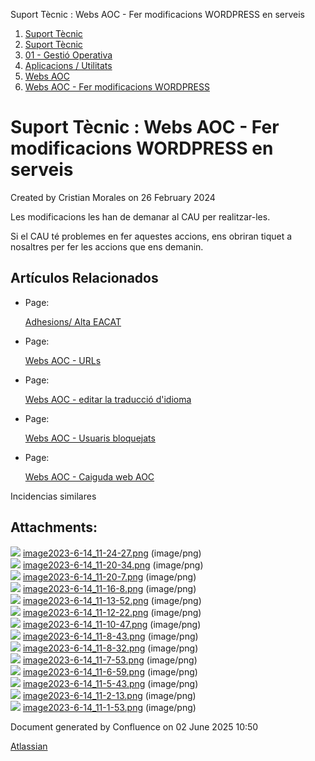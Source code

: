 Suport Tècnic : Webs AOC - Fer modificacions WORDPRESS en serveis  

1.  [Suport Tècnic](index.html)
2.  [Suport Tècnic](13893782.html)
3.  [01 - Gestió Operativa](26313391.html)
4.  [Aplicacions / Utilitats](41517088.html)
5.  [Webs AOC](Webs-AOC_81856274.html)
6.  [Webs AOC - Fer modificacions WORDPRESS](Webs-AOC---Fer-modificacions-WORDPRESS_93356607.html)

Suport Tècnic : Webs AOC - Fer modificacions WORDPRESS en serveis
=================================================================

Created by Cristian Morales on 26 February 2024

Les modificacions les han de demanar al CAU per realitzar-les.

  

Si el CAU té problemes en fer aquestes accions, ens obriran tiquet a nosaltres per fer les accions que ens demanin.

  

  

Artículos Relacionados
----------------------

*   Page:
    
    [Adhesions/ Alta EACAT](/pages/viewpage.action?pageId=26313473)
    
*   Page:
    
    [Webs AOC - URLs](/display/SII/Webs+AOC+-+URLs)
    
*   Page:
    
    [Webs AOC - editar la traducció d'idioma](/pages/viewpage.action?pageId=118555158)
    
*   Page:
    
    [Webs AOC - Usuaris bloquejats](/display/SII/Webs+AOC+-+Usuaris+bloquejats)
    
*   Page:
    
    [Webs AOC - Caiguda web AOC](/display/SII/Webs+AOC+-+Caiguda+web+AOC)
    

  

Incidencias similares

  

  

  

Attachments:
------------

![](images/icons/bullet_blue.gif) [image2023-6-14\_11-24-27.png](attachments/100009479/100009480.png) (image/png)  
![](images/icons/bullet_blue.gif) [image2023-6-14\_11-20-34.png](attachments/100009479/100009481.png) (image/png)  
![](images/icons/bullet_blue.gif) [image2023-6-14\_11-20-7.png](attachments/100009479/100009482.png) (image/png)  
![](images/icons/bullet_blue.gif) [image2023-6-14\_11-16-8.png](attachments/100009479/100009483.png) (image/png)  
![](images/icons/bullet_blue.gif) [image2023-6-14\_11-13-52.png](attachments/100009479/100009484.png) (image/png)  
![](images/icons/bullet_blue.gif) [image2023-6-14\_11-12-22.png](attachments/100009479/100009485.png) (image/png)  
![](images/icons/bullet_blue.gif) [image2023-6-14\_11-10-47.png](attachments/100009479/100009486.png) (image/png)  
![](images/icons/bullet_blue.gif) [image2023-6-14\_11-8-43.png](attachments/100009479/100009487.png) (image/png)  
![](images/icons/bullet_blue.gif) [image2023-6-14\_11-8-32.png](attachments/100009479/100009488.png) (image/png)  
![](images/icons/bullet_blue.gif) [image2023-6-14\_11-7-53.png](attachments/100009479/100009489.png) (image/png)  
![](images/icons/bullet_blue.gif) [image2023-6-14\_11-6-59.png](attachments/100009479/100009490.png) (image/png)  
![](images/icons/bullet_blue.gif) [image2023-6-14\_11-5-43.png](attachments/100009479/100009491.png) (image/png)  
![](images/icons/bullet_blue.gif) [image2023-6-14\_11-2-13.png](attachments/100009479/100009492.png) (image/png)  
![](images/icons/bullet_blue.gif) [image2023-6-14\_11-1-53.png](attachments/100009479/100009493.png) (image/png)  

Document generated by Confluence on 02 June 2025 10:50

[Atlassian](http://www.atlassian.com/)